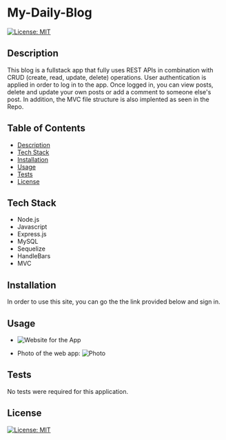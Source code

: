 # My-Daily-Blog

[![License: MIT](https://img.shields.io/badge/License-MIT-blue.svg)](https://opensource.org/licenses/MIT)

## Description

This blog is a fullstack app that fully uses REST APIs in combination with CRUD (create, read, update, delete) operations. User authentication is applied in order to log in to the app. Once logged in, you can view posts, delete and update your own posts or add a comment to someone else's post. In addition, the MVC file structure is also implented as seen in the Repo.


## Table of Contents

- [Description](#description)
- [Tech Stack](#tech-stack)
- [Installation](#installation)
- [Usage](#usage)
- [Tests](#tests)
- [License](#license)

## Tech Stack

- Node.js
- Javascript
- Express.js
- MySQL
- Sequelize
- HandleBars
- MVC

## Installation

In order to use this site, you can go the the link provided below and sign in.

## Usage

- ![Website for the App](https://git.heroku.com/fast-anchorage-33093.git)

- Photo of the web app:
  ![Photo](https://user-images.githubusercontent.com/112015433/221001016-0299d8a4-30da-4c0f-85c5-50a51e59e5aa.png)

## Tests

No tests were required for this application.

## License

[![License: MIT](https://img.shields.io/badge/License-MIT-blue.svg)](https://opensource.org/licenses/MIT)
